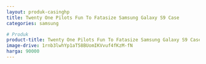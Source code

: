 ```yaml
---
layout: produk-casinghp
title: Twenty One Pilots Fun To Fatasize Samsung Galaxy S9 Case
categories: samsung

# Produk
product-title: Twenty One Pilots Fun To Fatasize Samsung Galaxy S9 Case
image-drive: 1rnb3lwhYp1aT58BUomIKVvuf4fKzM-fN
harga: 90000
---
```

